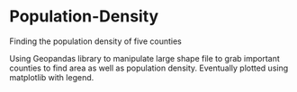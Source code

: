 # Population-Density
Finding the population density of five counties 

Using Geopandas library to manipulate large shape file to grab important counties to find area as well as population density. Eventually plotted using matplotlib with legend. 
